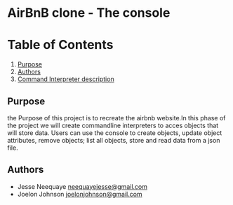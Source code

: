 # AirBnB clone - The console

# Table of Contents

1. [Purpose](#purpose)
2. [Authors](#authors)
3. [Command Interpreter description](#command-interpreter-description)


## Purpose

the Purpose of this project is to recreate the airbnb website.In this phase
of the project we will create commandline interpreters to acces objects that
will store data. Users can use the console to create objects, update object
attributes, remove objects; list all objects, store and read data from a
json file.


## Authors
* Jesse Neequaye <neequayejesse@gmail.com>
* Joelon Johnson <joelonjohnson@gmail.com>